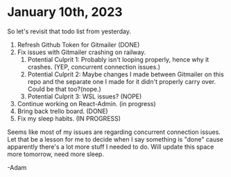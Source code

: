 # January 10th, 2023

So let's revisit that todo list from yesterday.

1. Refresh Github Token for Gitmailer (DONE)
2. Fix issues with Gitmailer crashing on railway.
	1. Potential Culprit 1: Probably isn't looping properly, hence why it crashes. (YEP, concurrent connection issues.)
	2. Potential Culprit 2: Maybe changes I made between Gitmailer on this repo and the separate one I made for it didn't properly carry over. Could be that too?(nope.)
	3. Potential Culprit 3: WSL issues? (NOPE)
3. Continue working on React-Admin. (in progress)
4. Bring back trello board. (DONE)
5. Fix my sleep habits.  (IN PROGRESS)

Seems like most of my issues are  regarding concurrent connection issues. Let that be a lesson for me to decide when I say something is "done" cause apparently there's a lot more stuff I needed to do. Will update this space more tomorrow, need more sleep. 

-Adam